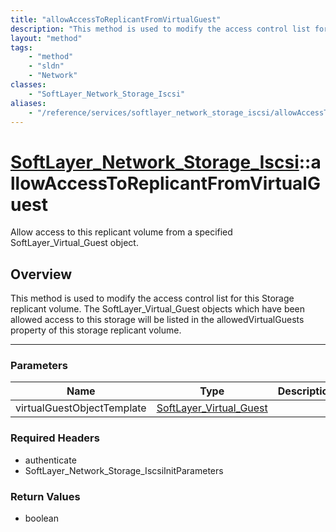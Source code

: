 ```yaml
---
title: "allowAccessToReplicantFromVirtualGuest"
description: "This method is used to modify the access control list for this Storage replicant volume.  The SoftLayer_Virtual_Guest ob... "
layout: "method"
tags:
    - "method"
    - "sldn"
    - "Network"
classes:
    - "SoftLayer_Network_Storage_Iscsi"
aliases:
    - "/reference/services/softlayer_network_storage_iscsi/allowAccessToReplicantFromVirtualGuest"
---
```

# [SoftLayer_Network_Storage_Iscsi](/reference/services/SoftLayer_Network_Storage_Iscsi)::allowAccessToReplicantFromVirtualGuest


Allow access to this replicant volume from a specified SoftLayer_Virtual_Guest object.


## Overview 
This method is used to modify the access control list for this Storage replicant volume.  The SoftLayer_Virtual_Guest objects which have been allowed access to this storage will be listed in the allowedVirtualGuests property of this storage replicant volume. 

-----

### Parameters 
|Name | Type | Description |
| --- | --- | --- |
|virtualGuestObjectTemplate| <a href='/reference/datatypes/SoftLayer_Virtual_Guest'>SoftLayer_Virtual_Guest </a>| |


### Required Headers
* authenticate
* SoftLayer_Network_Storage_IscsiInitParameters


### Return Values
* boolean




